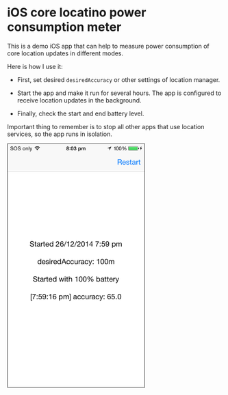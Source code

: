 # iOS core locatino power consumption meter

This is a demo iOS app that can help to measure power consumption of core location updates in different modes.

Here is how I use it:

* First, set desired `desiredAccuracy` or other settings of location manager.

* Start the app and make it run for several hours. The app is configured to receive location updates in the background.

* Finally, check the start and end battery level.

Important thing to remember is to stop all other apps that use location services, so the app runs in isolation.

<img src="https://raw.githubusercontent.com/evgenyneu/ios-core-location-battery-meter/master/graphics/ios-core-location-power-consumption.png" alt="Core location power consumption meter" width="320" border="1">

